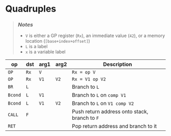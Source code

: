 # Quadruples

> ### _Notes_
> - `V` is either a GP register (`Rx`), an immediate value (`42`), or a memory location (`[base+index+offset]`)
> - `L` is a label
> - `x` is a variable label

| op      | dst  | arg1   | arg2   | Description                                       |
| ------- |------|--------|--------|---------------------------------------------------|
| `OP`    | `Rx` | `V`    |        | `Rx = op V`                                       |
| `OP`    | `Rx` | `V1`   | `V2`   | `Rx = V1 op V2`                                   |
| `BR`    | `L`  |        |        | Branch to `L`                                     |
| `Bcond` | `L`  | `V1`   |        | Branch to `L` on `comp V1`                        |
| `Bcond` | `L`  | `V1`   | `V2`   | Branch to `L` on `V1 comp V2`                     |
| `CALL`  | `F`  |        |        | Push return address onto stack, branch to `F`     |
| `RET`   |      |        |        | Pop return address and branch to it               |